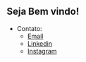 ## Seja Bem vindo!  
- Contato:
  - [Email](vitilevi@hotmail.com)
  - [Linkedin](https://linkedin.vmfaria.com)
  - [Instagram](https://instagram.vmfaria.com)
